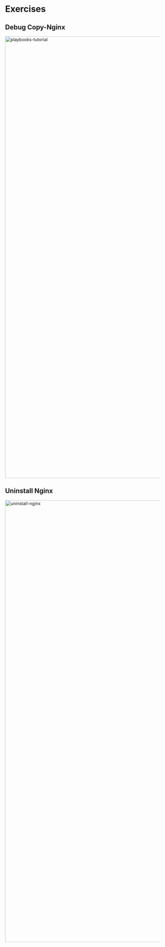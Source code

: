 # Exercises

## Debug Copy-Nginx
<img width="1440" alt="playbooks-tutorial" src="https://user-images.githubusercontent.com/116156151/207167333-442a0f0c-de2f-4937-bdd6-c2ce585747f1.png">

## Uninstall Nginx
<img width="1440" alt="uninstall-nginx" src="https://user-images.githubusercontent.com/116156151/207167346-6af45cf2-f486-4a73-9eb1-ff596daefc57.png">
